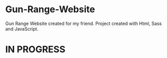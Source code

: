# Gun-Range-Website

Gun Range Website created for my friend. Project created with Html, Sass and JavaScript.

# IN PROGRESS
